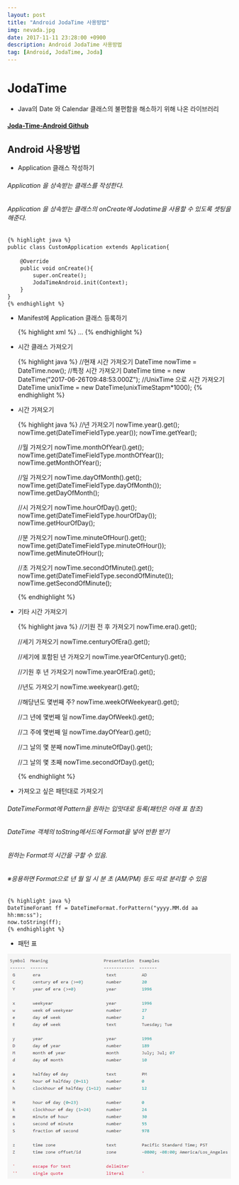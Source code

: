 ```yaml
---
layout: post
title: "Android JodaTime 사용방법"
img: nevada.jpg 
date: 2017-11-11 23:28:00 +0900
description: Android JodaTime 사용방법
tag: [Android, JodaTime, Joda]
---
```

# JodaTime

- Java의 Date 와 Calendar 클래스의 불편함을 해소하기 위해 나온 라이브러리

#### [Joda-Time-Android Github](https://github.com/dlew/joda-time-android)

## Android 사용방법

- Application 클래스 작성하기
###### Application 을 상속받는 클래스를 작성한다.
###### Application 을 상속받는 클래스의 onCreate에 Jodatime을 사용할 수 있도록 셋팅을 해준다.

    {% highlight java %}
    public class CustomApplication extends Application{

        @Override
        public void onCreate(){
            super.onCreate();
            JodaTimeAndroid.init(Context);
        }
    }
    {% endhighlight %}

- Manifest에 Application 클래스 등록하기

	{% highlight xml %}
    <application
    	android:name="packge.CustomApplication"/>
        ...
    </application>
    {% endhighlight %}

- 시간 클래스 가져오기

	{% highlight java %}
    //현재 시간 가져오기
    DateTime nowTime = DateTime.now();
    //특정 시간 가져오기
    DateTime time = new DateTime("2017-06-26T09:48:53.000Z");
    //UnixTime 으로 시간 가져오기
    DateTime unixTime = new DateTime(unixTimeStapm*1000);
    {% endhighlight %}

- 시간 가져오기

	{% highlight java %}
    //년 가져오기
    nowTime.year().get();
    nowTime.get(DateTimeFieldType.year());
    nowTime.getYear();

    //월 가져오기
    nowTime.monthOfYear().get();
    nowTime.get(DateTimeFieldType.monthOfYear());
    nowTime.getMonthOfYear();

    //일 가져오기
    nowTime.dayOfMonth().get();
    nowTime.get(DateTimeFieldType.dayOfMonth());
    nowTime.getDayOfMonth();

    //시 가져오기
    nowTime.hourOfDay().get();
    nowTime.get(DateTimeFieldType.hourOfDay());
    nowTime.getHourOfDay();

    //분 가져오기
    nowTime.minuteOfHour().get();
    nowTime.get(DateTimeFieldType.minuteOfHour());
    nowTime.getMinuteOfHour();

    //초 가져오기
    nowTime.secondOfMinute().get();
    nowTime.get(DateTimeFieldType.secondOfMinute());
    nowTime.getSecondOfMinute();

    {% endhighlight %}

- 기타 시간 가져오기

	{% highlight java %}
    //기원 전 후 가져오기
    nowTime.era().get();

    //세기 가져오기
    nowTime.centuryOfEra().get();

    //세기에 포함된 년 가져오기
    nowTime.yearOfCentury().get();

    //기원 후 년 가져오기
    nowTime.yearOfEra().get();

    //년도 가져오기
    nowTime.weekyear().get();

    //해당년도 몇번째 주?
    nowTime.weekOfWeekyear().get();

    //그 년에 몇번째 일
    nowTime.dayOfWeek().get();

    //그 주에 몇번째 일
    nowTime.dayOfYear().get();

    //그 날의 몇 분째
    nowTime.minuteOfDay().get();

    //그 날의 몇 초째
    nowTime.secondOfDay().get();

	{% endhighlight %}

- 가져오고 싶은 패턴대로 가져오기
###### DateTimeFormat에 Pattern을 원하는 입맛대로 등록(패턴은 아래 표 참조)
###### DateTime 객체의 toString메서드에 Format을 넣어 반환 받기
###### 원하는 Format의 시간을 구할 수 있음.
###### ※응용하면 Format으로 년 월 일 시 분 초 (AM/PM) 등도 따로 분리할 수 있음

	{% highlight java %}
    DateTimeForamt ff = DateTimeFormat.forPattern("yyyy.MM.dd aa hh:mm:ss");
    now.toString(ff);
    {% endhighlight %}

- 패턴 표

![symbol](/assets/images/jodatime-symbol.png)